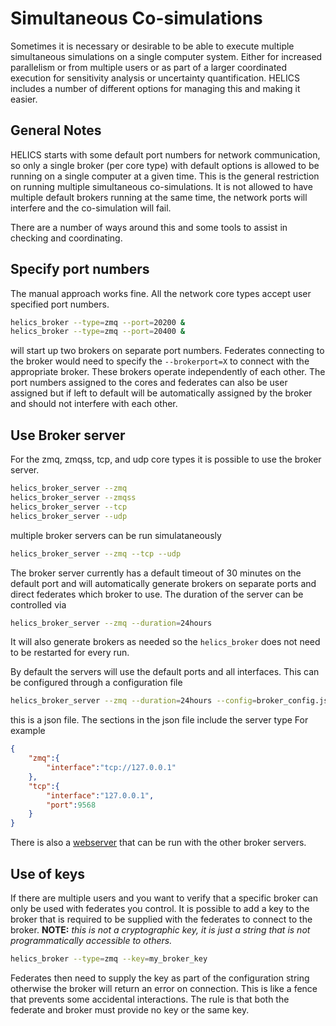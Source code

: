 # Simultaneous Co-simulations
Sometimes it is necessary or desirable to be able to execute multiple simultaneous simulations on a single computer system.  Either for increased parallelism or from multiple users or as part of a larger coordinated execution for sensitivity analysis or uncertainty quantification.  HELICS includes a number of different options for managing this and making it easier.  

## General Notes
HELICS starts with some default port numbers for network communication, so only a single broker (per core type) with default options is allowed to be running on a single computer at a given time.  This is the general restriction on running multiple simultaneous co-simulations.  It is not allowed to have multiple default brokers running at the same time, the network ports will interfere and the co-simulation will fail.  

There are a number of ways around this and some tools to assist in checking and coordinating.  

## Specify port numbers
The manual approach works fine.  All the network core types accept user specified port numbers.
```sh
helics_broker --type=zmq --port=20200 &
helics_broker --type=zmq --port=20400 &
```

will start up two brokers on separate port numbers.  Federates connecting to the broker would need to specify the `--brokerport=X` to connect with the appropriate broker.    These brokers operate independently of each other.   The port numbers assigned to the cores and federates can also be user assigned but if left to default will be automatically assigned by the broker and should not interfere with each other.  

## Use Broker server
For the zmq, zmqss, tcp, and udp core types it is possible to use the broker server.
```sh
helics_broker_server --zmq 
helics_broker_server --zmqss 
helics_broker_server --tcp
helics_broker_server --udp
```

multiple broker servers can be run simulataneously
```sh
helics_broker_server --zmq --tcp --udp
```
The broker server currently has a default timeout of 30 minutes on the default port and will automatically generate brokers on separate ports and direct federates which broker to use. The duration of the server can be controlled via 

```sh
helics_broker_server --zmq --duration=24hours 
```

 It will also generate brokers as needed so the `helics_broker` does not need to be restarted for every run.

By default the servers will use the default ports and all interfaces.  This can be configured through a configuration file

```sh
helics_broker_server --zmq --duration=24hours --config=broker_config.json 
```

this is a json file.  The sections in the json file include the server type For example
```json
{
    "zmq":{
        "interface":"tcp://127.0.0.1"
    },
    "tcp":{
        "interface":"127.0.0.1",
        "port":9568
    }
}
```

There is also a [webserver](./running_interaction.md) that can be run with the other broker servers.  

## Use of keys
If there are multiple users and you want to verify that a specific broker can only be used with federates you control.  It is possible to add a key to the broker that is required to be supplied with the federates to connect to the broker.  **NOTE:** *this is not a cryptographic key, it is just a string that is not programmatically accessible to others.*  

```sh
helics_broker --type=zmq --key=my_broker_key
```
Federates then need to supply the key as part of the configuration string otherwise the broker will return an error on connection.  This is like a fence that prevents some accidental interactions.  The rule is that both the federate and broker must provide no key or the same key.  
